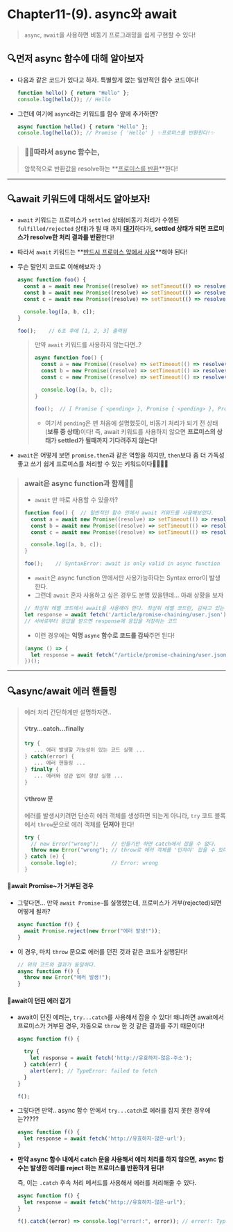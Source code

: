 # Chapter11-(9). async와 await

> `async`, `await`을 사용하면 비동기 프로그래밍을 쉽게 구현할 수 있다!

## 🔍먼저 async 함수에 대해 알아보자

- 다음과 같은 코드가 있다고 하자. 특별할게 없는 일반적인 함수 코드이다!

  ```js
  function hello() { return "Hello" };
  console.log(hello());	// Hello
  ```

- 그런데 여기에 `async`라는 키워드를 함수 앞에 추가하면?

  ```js
  async function hello() { return "Hello" };
  console.log(hello());	// Promise { 'Hello' } ✨프로미스를 반환한다!✨
  ```

> ### 👏🏻따라서 async 함수는,
>
> 암묵적으로 반환값을 resolve하는 **<u>프로미스를 반환</u>**한다!

---

## 🔍await 키워드에 대해서도 알아보자!

- `await` 키워드는 프로미스가 `settled` 상태(비동기 처리가 수행된 `fulfilled/rejected` 상태)가 될 때 까지 <u>**대기**</u>하다가,
  **settled 상태가 되면 프로미스가 resolve한 처리 결과를 반환**한다!

- 따라서 `await` 키워드는 **<u>반드시 프로미스 앞에서 사용</u>**해야 된다!

- 무슨 말인지 코드로 이해해보자 :)

  ```js
  async function foo() {
    const a = await new Promise((resolve) => setTimeout(() => resolve(1), 1000));
    const b = await new Promise((resolve) => setTimeout(() => resolve(2), 2000));
    const c = await new Promise((resolve) => setTimeout(() => resolve(3), 3000));
  
    console.log([a, b, c]);
  }
  
  foo();	// 6초 후에 [1, 2, 3] 출력됨
  ```

  > 만약 `await` 키워드를 사용하지 않는다면..?
  >
  > ```js
  > async function foo() {
  >   const a = new Promise((resolve) => setTimeout(() => resolve(1), 1000));
  >   const b = new Promise((resolve) => setTimeout(() => resolve(2), 2000));
  >   const c = new Promise((resolve) => setTimeout(() => resolve(3), 3000));
  > 
  >   console.log([a, b, c]);
  > }
  > 
  > foo();	// [ Promise { <pending> }, Promise { <pending> }, Promise { <pending> } ] 출력됨
  > ```
  >
  > - 여기서 `pending`은 맨 처음에 설명했듯이, 비동기 처리가 되기 전 상태(**보류 중 상태**)이다!
  >   즉, await 키워드를 사용하지 않으면 **프로미스의 상태가 settled가 될때까지 기다려주지 않는다!**



- `await`은 어떻게 보면 `promise.then`과 같은 역할을 하지만, 
  `then`보다 좀 더 가독성 좋고 쓰기 쉽게 프로미스를 처리할 수 있는 키워드이다👏🏻👏🏻



> ### await은 async function과 함께🤝🏻
>
> - `await` 만 따로 사용할 수 있을까?
>
> ```js
> function foo() {	// 일반적인 함수 안에서 await 키워드를 사용해보았다.
>   const a = await new Promise((resolve) => setTimeout(() => resolve(1), 1000));
>   const b = await new Promise((resolve) => setTimeout(() => resolve(2), 2000));
>   const c = await new Promise((resolve) => setTimeout(() => resolve(3), 3000));
> 
>   console.log([a, b, c]);
> }
> 
> foo();	// SyntaxError: await is only valid in async function
> ```
>
> - `await`은 async function 안에서만 사용가능하다는 Syntax error이 발생한다.
> - 그런데 `await` 혼자 사용하고 싶은 경우도 분명 있을텐데... 아래 상황을 보자
>
> ```js
> // 최상위 레벨 코드에서 await을 사용해야 한다. 최상위 레벨 코드란, 감싸고 있는 블록이 없는 상태!
> let response = await fetch('/article/promise-chaining/user.json');	
> // 서버로부터 응답을 받으면 response에 응답을 저장하는 코드
> ```
>
> - 이런 경우에는 **익명 `async` 함수로 코드를 감싸**주면 된다!
>
> ```js
> (async () => {
>   let response = await fetch("/article/promise-chaining/user.json");
> })();
> ```



---

## 🔍async/await 에러 핸들링

> 에러 처리 간단하게만 설명하자면..
>
> #### 💡try…catch…finally
>
> ```js
> try {
>    ... 에러 발생할 가능성이 있는 코드 실행 ...
> } catch(error) {
>    ... 에러 핸들링 ...
> } finally {
>    ... 에러와 상관 없이 항상 실행 ...
> }
> ```
>
> #### 💡throw 문
>
> 에러를 발생시키려면 단순히 에러 객체를 생성하면 되는게 아니라, 
> `try` 코드 블록에서 `throw`문으로 에러 객체를 **던져야** 한다!
>
> ```js
> try {
>   // new Error("wrong");    // 만들기만 하면 catch에서 잡을 수 없다.
>   throw new Error("wrong"); // throw로 에러 객체를 '던져야' 잡을 수 있다!
> } catch (e) {
>   console.log(e);           // Error: wrong
> }
> ```



#### 📌await Promise~가 거부된 경우

- 그렇다면... 만약 `await Promise~`를 실행했는데, 프로미스가 거부(rejected)되면 어떻게 될까? 

  ```js
  async function f() {
    await Promise.reject(new Error("에러 발생!"));
  }
  ```

- 이 경우, 마치 `throw` 문으로 에러를 던진 것과 같은 코드가 실행된다!

  ```js
  // 위의 코드와 결과가 동일하다.
  async function f() {
    throw new Error("에러 발생!");
  }
  ```



#### 📌await이 던진 에러 잡기

- await이 던진 에러는, `try...catch`를 사용해서 잡을 수 있다!
  왜냐하면 await에서 프로미스가 거부된 경우, 자동으로 `throw` 한 것 같은 결과를 주기 때문이다!

  ```js
  async function f() {
  
    try {
      let response = await fetch('http://유효하지-않은-주소');
    } catch(err) {
      alert(err); // TypeError: failed to fetch
    }
  }
  
  f();
  ```

- 그렇다면 만약.. async 함수 안에서  `try...catch`로 에러를 잡지 못한 경우에는?????

  ```js
  async function f() {
    let response = await fetch('http://유효하지-않은-url');
  }
  ```

- **만약 async 함수 내에서 catch 문을 사용해서 에러 처리를 하지 않으면,**
  **async 함수는 발생한 에러를 reject 하는 프로미스를 반환하게 된다!**

  즉, 이는 `.catch` 후속 처리 메서드를 사용해서 에러를 처리해줄 수 있다.

  ```js
  async function f() {
    let response = await fetch("http://유효하지-않은-url");
  }
  
  f().catch((error) => console.log("error!:", error)); // error!: TypeError: Failed to fetch
  ```

  

